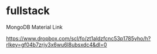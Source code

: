 # fullstack

MongoDB Material Link

https://www.dropbox.com/scl/fo/zt1aldzfcnc53p1785yho/h?rlkey=gf04b7zrjy3x6wu6l8ubsxdc4&dl=0
